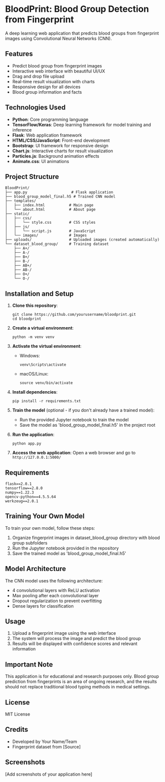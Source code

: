 # BloodPrint: Blood Group Detection from Fingerprint

A deep learning web application that predicts blood groups from fingerprint images using Convolutional Neural Networks (CNN).

## Features

- Predict blood group from fingerprint images
- Interactive web interface with beautiful UI/UX
- Drag and drop file upload
- Real-time result visualization with charts
- Responsive design for all devices
- Blood group information and facts

## Technologies Used

- **Python**: Core programming language
- **TensorFlow/Keras**: Deep learning framework for model training and inference
- **Flask**: Web application framework
- **HTML/CSS/JavaScript**: Front-end development
- **Bootstrap**: UI framework for responsive design
- **Chart.js**: Interactive charts for result visualization
- **Particles.js**: Background animation effects
- **Animate.css**: UI animations

## Project Structure

```
BloodPrint/
├── app.py                    # Flask application
├── blood_group_model_final.h5 # Trained CNN model
├── templates/
│   ├── index.html           # Main page
│   └── about.html           # About page
├── static/
│   ├── css/
│   │   └── style.css        # CSS styles
│   ├── js/
│   │   └── script.js        # JavaScript
│   └── images/              # Images
├── uploads/                 # Uploaded images (created automatically)
└── dataset_blood_group/     # Training dataset
    ├── A+/
    ├── A-/
    ├── B+/
    ├── B-/
    ├── AB+/
    ├── AB-/
    ├── O+/
    └── O-/
```

## Installation and Setup

1. **Clone this repository**:
   ```
   git clone https://github.com/yourusername/bloodprint.git
   cd bloodprint
   ```

2. **Create a virtual environment**:
   ```
   python -m venv venv
   ```

3. **Activate the virtual environment**:
   - Windows:
     ```
     venv\Scripts\activate
     ```
   - macOS/Linux:
     ```
     source venv/bin/activate
     ```

4. **Install dependencies**:
   ```
   pip install -r requirements.txt
   ```

5. **Train the model** (optional - if you don't already have a trained model):
   - Run the provided Jupyter notebook to train the model
   - Save the model as 'blood_group_model_final.h5' in the project root

6. **Run the application**:
   ```
   python app.py
   ```

7. **Access the web application**:
   Open a web browser and go to `http://127.0.0.1:5000/`

## Requirements

```
flask==2.0.1
tensorflow==2.8.0
numpy==1.22.3
opencv-python==4.5.5.64
werkzeug==2.0.1
```

## Training Your Own Model

To train your own model, follow these steps:

1. Organize fingerprint images in dataset_blood_group directory with blood group subfolders
2. Run the Jupyter notebook provided in the repository
3. Save the trained model as 'blood_group_model_final.h5'

## Model Architecture

The CNN model uses the following architecture:
- 4 convolutional layers with ReLU activation
- Max pooling after each convolutional layer
- Dropout regularization to prevent overfitting
- Dense layers for classification

## Usage

1. Upload a fingerprint image using the web interface
2. The system will process the image and predict the blood group
3. Results will be displayed with confidence scores and relevant information

## Important Note

This application is for educational and research purposes only. Blood group prediction from fingerprints is an area of ongoing research, and the results should not replace traditional blood typing methods in medical settings.

## License

MIT License

## Credits

- Developed by Your Name/Team
- Fingerprint dataset from [Source]

## Screenshots

[Add screenshots of your application here] 
